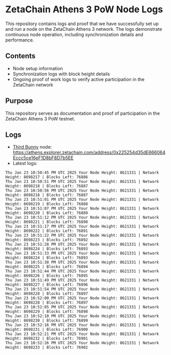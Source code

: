 # ZetaChain Athens 3 PoW Node Logs
This repository contains logs and proof that we have successfully set up and run a node on the ZetaChain Athens 3 network. The logs demonstrate continuous node operation, including synchronization details and performance.

## Contents
- Node setup information
- Synchronization logs with block height details
- Ongoing proof of work logs to verify active participation in the ZetaChain network

## Purpose
This repository serves as documentation and proof of participation in the ZetaChain Athens 3 PoW testnet.

## Logs

- [Third Bunny](https://thirdbunny.xyz/) node: https://athens.explorer.zetachain.com/address/0x225254d35dE666064Eccc5ce16eF1D8bF8D7b5EE
- Latest logs:
```
Thu Jan 23 10:50:45 PM UTC 2025 Your Node Height: 8621331 | Network Height: 8698217 | Blocks Left: 76886
Thu Jan 23 10:50:51 PM UTC 2025 Your Node Height: 8621331 | Network Height: 8698218 | Blocks Left: 76887
Thu Jan 23 10:50:56 PM UTC 2025 Your Node Height: 8621331 | Network Height: 8698218 | Blocks Left: 76887
Thu Jan 23 10:51:01 PM UTC 2025 Your Node Height: 8621331 | Network Height: 8698219 | Blocks Left: 76888
Thu Jan 23 10:51:07 PM UTC 2025 Your Node Height: 8621331 | Network Height: 8698220 | Blocks Left: 76889
Thu Jan 23 10:51:12 PM UTC 2025 Your Node Height: 8621331 | Network Height: 8698221 | Blocks Left: 76890
Thu Jan 23 10:51:17 PM UTC 2025 Your Node Height: 8621331 | Network Height: 8698222 | Blocks Left: 76891
Thu Jan 23 10:51:22 PM UTC 2025 Your Node Height: 8621331 | Network Height: 8698223 | Blocks Left: 76892
Thu Jan 23 10:51:28 PM UTC 2025 Your Node Height: 8621331 | Network Height: 8698224 | Blocks Left: 76893
Thu Jan 23 10:51:33 PM UTC 2025 Your Node Height: 8621331 | Network Height: 8698224 | Blocks Left: 76893
Thu Jan 23 10:51:38 PM UTC 2025 Your Node Height: 8621331 | Network Height: 8698225 | Blocks Left: 76894
Thu Jan 23 10:51:44 PM UTC 2025 Your Node Height: 8621331 | Network Height: 8698226 | Blocks Left: 76895
Thu Jan 23 10:51:49 PM UTC 2025 Your Node Height: 8621331 | Network Height: 8698227 | Blocks Left: 76896
Thu Jan 23 10:51:54 PM UTC 2025 Your Node Height: 8621331 | Network Height: 8698228 | Blocks Left: 76897
Thu Jan 23 10:52:00 PM UTC 2025 Your Node Height: 8621331 | Network Height: 8698228 | Blocks Left: 76897
Thu Jan 23 10:52:05 PM UTC 2025 Your Node Height: 8621331 | Network Height: 8698229 | Blocks Left: 76898
Thu Jan 23 10:52:10 PM UTC 2025 Your Node Height: 8621331 | Network Height: 8698230 | Blocks Left: 76899
Thu Jan 23 10:52:16 PM UTC 2025 Your Node Height: 8621331 | Network Height: 8698231 | Blocks Left: 76900
Thu Jan 23 10:52:21 PM UTC 2025 Your Node Height: 8621331 | Network Height: 8698232 | Blocks Left: 76901
Thu Jan 23 10:52:26 PM UTC 2025 Your Node Height: 8621331 | Network Height: 8698233 | Blocks Left: 76902
```

